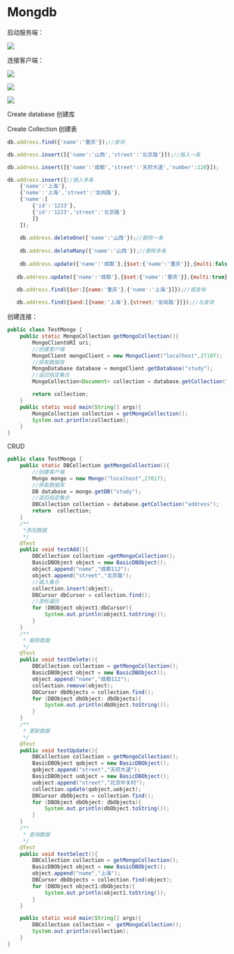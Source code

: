 # Mongdb



启动服务端：

![](https://note.youdao.com/yws/api/personal/file/C93900F540E54C49B73498A25947A385?method=download&shareKey=9d686d7c63aa553040ff7752ccbc8ce2)

连接客户端：

![](https://note.youdao.com/yws/api/personal/file/9EFBC167F45A4C9C8EC041F6673D394C?method=download&shareKey=3449e70375a109436289f76b925fbf32)

![](https://note.youdao.com/yws/api/personal/file/720D75AA13A144ADB3E207882D9BC2B9?method=download&shareKey=6e6efc48389a4b926f411be78ac57e35)

![](https://note.youdao.com/yws/api/personal/file/B73C9ED5F0484E9A833CA213F16EB47A?method=download&shareKey=eab0d07b1eb8f877e3ff29c959b56686)

Create database 创建库

Create Collection 创建表

```js
db.address.find({'name':'重庆'});//查询

db.address.insert([{'name':'山西','street':'北京路'}]);//插入一条

db.address.insert([{'name':'成都','street':'天府大道','number':120}]);

db.address.insert([//插入多条
    {'name':'上海'},
    {'name':'上海','street':'龙岗路'},
    {'name':[
        {'id':'1233'},
        {'id':'1223','street':'北京路'}
        ]}
    ]);
    
    db.address.deleteOne({'name':'山西'});//删除一条
    
    db.address.deleteMany({'name':'山西'});//删除多条
    
    db.address.update({'name':'成都'},{$set:{'name':'重庆'}},{multi:false});//修改一条
    
   db.address.update({'name':'成都'},{$set:{'name':'重庆'}},{multi:true});//修改多条

   db.address.find({$or:[{name:'重庆'},{'name':'上海'}]});//或查询
     
   db.address.find({$and:[{name:'上海'},{street:'龙岗路'}]});//与查询
```

创建连接：

```java
public class TestMongo {
    public static MongoCollection getMongoCollection(){
        MongoClientURI uri;
        //创建客户端
        MongoClient mongoClient = new MongoClient("localhost",27107);
        //获取数据库
        MongoDatabase database = mongoClient.getDatabase("study");
        //返回指定集合
        MongoCollection<Document> collection = database.getCollection("address");

        return collection;
    }
    public static void main(String[] args){
        MongoCollection collection = getMongoCollection();
        System.out.println(collection);
    }
}
```

CRUD

```java
public class TestMongo {
    public static DBCollection getMongoCollection(){
        //创建客户端
        Mongo mongo = new Mongo("localhost",27017);
        //获取数据库
        DB database = mongo.getDB("study");
        //返回指定集合
        DBCollection collection = database.getCollection("address");
        return  collection;
    }
    /**
     *添加数据
     */
    @Test
    public void testAdd(){
        DBCollection collection =getMongoCollection();
        BasicDBObject object = new BasicDBObject();
        object.append("name","成都112");
        object.append("street","北京路");
        //插入集合
        collection.insert(object);
        DBCursor dbCursor = collection.find();
        //游标遍历
        for (DBObject object1:dbCursor){
            System.out.println(object1.toString());
        }
    }
    /**
     * 删除数据
     */
    @Test
    public void testDelete(){
        DBCollection collection = getMongoCollection();
        BasicDBObject object = new BasicDBObject();
        object.append("name","成都112");
        collection.remove(object);
        DBCursor dbObjects = collection.find();
        for (DBObject dbObject: dbObjects){
            System.out.println(dbObject.toString());
        }
    }
    /**
     * 更新数据
     */
    @Test
    public void testUpdate(){
        DBCollection collection = getMongoCollection();
        BasicDBObject qobject = new BasicDBObject();
        qobject.append("street","天府大道");
        BasicDBObject uobject = new BasicDBObject();
        uobject.append("street","北京中关村");
        collection.update(qobject,uobject);
        DBCursor dbObjects = collection.find();
        for (DBObject dbObject: dbObjects){
            System.out.println(dbObject.toString());
        }
    }
    /**
     * 查询数据
     */
    @Test
    public void testSelect(){
        DBCollection collection = getMongoCollection();
        BasicDBObject object = new BasicDBObject();
        object.append("name","上海");
        DBCursor dbObjects = collection.find(object);
        for (DBObject object1:dbObjects){
            System.out.println(object1.toString());
        }
    }

    public static void main(String[] args){
        DBCollection collection =  getMongoCollection();
        System.out.println(collection);
    }
}
```





















